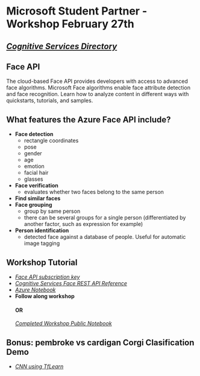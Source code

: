 # Microsoft Student Partner - Workshop February 27th 

## *[Cognitive Services Directory](https://azure.microsoft.com/en-us/services/cognitive-services/directory/)*


## Face API 
The cloud-based Face API provides developers with access to advanced face algorithms. Microsoft Face algorithms enable face attribute detection and face recognition. Learn how to analyze content in different ways with quickstarts, tutorials, and samples.

## What features the Azure Face API include?
- **Face detection**
  - rectangle coordinates
  - pose
  - gender
  - age
  - emotion
  - facial hair
  - glasses
- **Face verification**
  - evaluates whether two faces belong to the same person
- **Find similar faces**
- **Face grouping**
  - group by same person
  - there can be several groups for a single person (differentiated by another factor, such as expression for example)
- **Person identification**
  - detected face against a database of people. Useful for automatic image tagging

## Workshop Tutorial
- *[Face API subscription key](https://azure.microsoft.com/try/cognitive-services/?api=face-api)*
- *[Cognitive Services Face REST API Reference](https://westus.dev.cognitive.microsoft.com/docs/services/563879b61984550e40cbbe8d/operations/563879b61984550f30395236)*
- *[Azure Notebook](https://notebooks.azure.com/)*
- **Follow along workshop**
  #### OR
  *[Completed Workshop Public Notebook](https://notebooks.azure.com/karthik02/projects/facedectectioncompleted/html/FaceAPI.ipynb)*

## Bonus: pembroke vs cardigan Corgi Clasification Demo
- *[CNN using TfLearn](https://notebooks.azure.com/karthik02/projects/DogClassification/html/TestLab.ipynb)*
